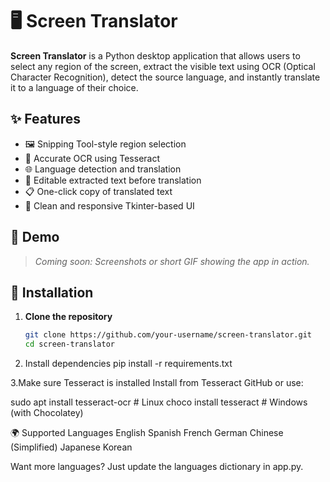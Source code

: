 # 🖥️ Screen Translator

**Screen Translator** is a Python desktop application that allows users to select any region of the screen, extract the visible text using OCR (Optical Character Recognition), detect the source language, and instantly translate it to a language of their choice.

## ✨ Features

- 🖼️ Snipping Tool-style region selection
- 🔎 Accurate OCR using Tesseract
- 🌐 Language detection and translation
- 📝 Editable extracted text before translation
- 📋 One-click copy of translated text
- 🧠 Clean and responsive Tkinter-based UI

## 📸 Demo

> _Coming soon: Screenshots or short GIF showing the app in action._

## 🚀 Installation

1. **Clone the repository**
     ```bash
   git clone https://github.com/your-username/screen-translator.git
   cd screen-translator
   
2. Install dependencies
pip install -r requirements.txt

3.Make sure Tesseract is installed
Install from Tesseract GitHub or use:

sudo apt install tesseract-ocr  # Linux
choco install tesseract         # Windows (with Chocolatey)

🌍 Supported Languages
English
Spanish
French
German
Chinese (Simplified)
Japanese
Korean

Want more languages? Just update the languages dictionary in app.py.
